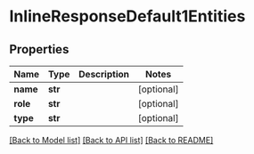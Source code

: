 # InlineResponseDefault1Entities

## Properties
Name | Type | Description | Notes
------------ | ------------- | ------------- | -------------
**name** | **str** |  | [optional] 
**role** | **str** |  | [optional] 
**type** | **str** |  | [optional] 

[[Back to Model list]](../README.md#documentation-for-models) [[Back to API list]](../README.md#documentation-for-api-endpoints) [[Back to README]](../README.md)


